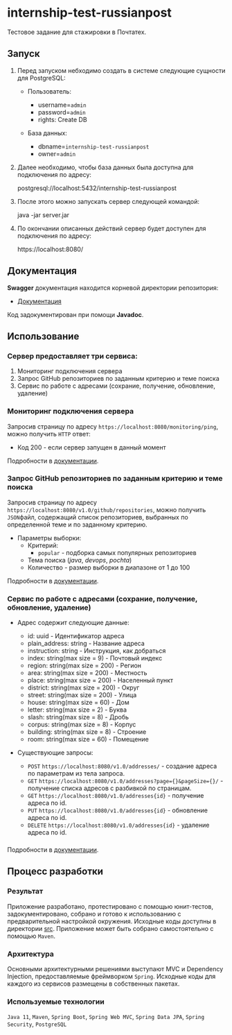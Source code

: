 # internship-test-russianpost

Тестовое задание для стажировки в Почтатех.


## Запуск

1. Перед запуском небходимо создать в системе следующие сущности для PostgreSQL:

   * Пользователь: 
     * username=```admin```
     * password=```admin```
     * rights: Create DB

   * База данных:
     * dbname=```internship-test-russianpost```
     * owner=```admin```

2. Далее необходимо, чтобы база данных была доступна для подключения по адресу:

    postgresql://localhost:5432/internship-test-russianpost 

3. После этого можно запускать сервер следующей командой:

    java -jar server.jar

4. По окончании описанных действий сервер будет доступен для подключения по адресу:
    
    https://localhost:8080/

## Документация

**Swagger** документация находится корневой директории репозитория:
* [Документация](./docs.yaml)

Код задокументирован при помощи **Javadoc**.

## Использование

### Сервер предоставляет три сервиса:

1. Мониторинг подключения сервера
2. Запрос GitHub репозиториев по заданным критерию и теме поиска
3. Сервис по работе с адресами (сохрание, получение, обновление, удаление)

### Мониторинг подключения сервера

Запросив страницу по адресу ```https://localhost:8080/monitoring/ping```, можно получить ```HTTP``` ответ:
* Код 200 - если сервер запущен в данный момент

Подробности в [документации](./docs.yaml). 

### Запрос GitHub репозиториев по заданным критерию и теме поиска

Запросив страницу по адресу ```https://localhost:8080/v1.0/github/repositories```, можно получить ```JSON```файл, содержащий список репозиториев, выбранных по определенной теме и по заданному критерию.

* Параметры выборки:
  * Критерий:
    * ```popular``` - подборка самых популярных репозиториев
  * Тема поиска (*java*, *devops*, *pochta*)
  * Количество - размер выборки в диапазоне от 1 до 100

Подробности в [документации](./docs.yaml).

### Сервис по работе с адресами (сохрание, получение, обновление, удаление)

* Адрес содержит следующие данные:
  * id: uuid - Идентификатор адреса
  * plain_address: string - Название адреса
  * instruction: string - Инструкция, как добраться
  * index: string(max size = 9) - Почтовый индекс
  * region: string(max size = 200) - Регион
  * area: string(max size = 200) - Местность
  * place: string(max size = 200) - Населенный пункт
  * district: string(max size = 200) - Округ
  * street: string(max size = 200) - Улица
  * house: string(max size = 60) - Дом
  * letter: string(max size = 2) - Буква
  * slash: string(max size = 8) - Дробь
  * corpus: string(max size = 8) - Корпус
  * building: string(max size = 8) - Строение
  * room: string(max size = 60) - Помещение

* Существующие запросы:
  * ```POST``` ```https://localhost:8080/v1.0/addresses/``` - создание адреса по параметрам из тела запроса.
  * ```GET``` ```https://localhost:8080/v1.0/addresses?page={}&pageSize={}/``` - получение списка адресов с разбивкой по страницам. 
  * ```GET``` ```https://localhost:8080/v1.0/addresses{id}``` - получение адреса по id. 
  * ```PUT``` ```https://localhost:8080/v1.0/addresses{id}``` - обновление адреса по id.
  * ```DELETE``` ```https://localhost:8080/v1.0/addresses{id}``` - удаление адреса по id.

### 

Подробности в [документации](./docs.yaml).

## Процесс разработки

### Результат
Приложение разработано, протестировано с помощью юнит-тестов, задокументировано, собрано и готово
 к использованию с предварительной настройкой окружения. Исходные коды доступны в директории
 [src](./src). Приложение может быть собрано самостоятельно с помощью
 ```Maven```.

### Архитектура
Основными архитектурными решениями выступают MVC и Dependency Injection,
 предоставляемые фреймворком ```Spring```. Исходные коды для каждого из сервисов размещены
 в собственных пакетах.

### Используемые технологии

```Java 11```, ```Maven```, ```Spring Boot```, ```Spring Web MVC```, ```Spring Data JPA```, ```Spring Security```, ```PostgreSQL```
